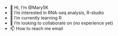 - 👋 Hi, I’m @Mary5K
- 👀 I’m interested in RNA-seq analysis, R-studio
- 🌱 I’m currently learning R
- 💞️ I’m looking to collaborate on (no experience yet)
- 📫 How to reach me email

<!---
Mary5K/Mary5K is a ✨ special ✨ repository because its `README.md` (this file) appears on your GitHub profile.
You can click the Preview link to take a look at your changes.
--->

